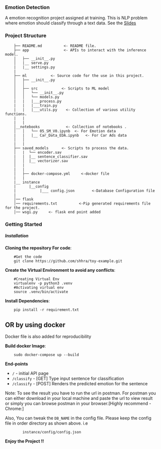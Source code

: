 ### Emotion Detection 
A emotion recognition project assigned at training. This is NLP problem where emotion should classify through a text data. 
See the  [Slides](https://github.com/shhra/toy-example/blob/alpha/Emotion%20.pptx.pdf)

### Project Structure

	
		├── README.md          <- README file.
		├── app                <- APIs to interact with the inference model.
		│   ├── __init__.py
		│   |__ serve.py
		|   |__ settings.py
		|              
		├── ml		     <- Source code for the use in this project.
		│   ├── __init__.py
		│   │
		│   ├── src	          <- Scripts to ML model
		│   │   └── __init__.py	 
		│   │   └── models.py
		|   |   |___process.py
		|   |   |___train.py
		|   |   |___utils.py	<- Collection of various utility functions.
		|   |
		|   |
		│__notebooks      		<- Collection of notebooks .
		│   │   └── 05_SM_V0.ipynb	<- For Emotion data
		|   |   |__ Car_Data_EDA.ipynb	 <- For Car Ads data
		│   │
		|   |
		├── saved_models      <- Scripts to process the data.
		│   |  └── encoder.sav
		|   |  |__ sentence_classifier.sav
		│   │  |__ vectorizer.sav
		│   |
		|   |
		│   ├── docker-compose.yml     <-docker file   
		|   |   
		|__ instance
		|      |__config
		|           |___ config.json        <-Database Configuration file
		|      
		│── flask      
		│── requirements.txt          <-Pip generated requirements file for the project.
		│── wsgi.py     <- flask end point added

### Getting Started

##### Installation

**Cloning the repository For code**:

		#Get the code 		
		git clone https://github.com/shhra/toy-example.git

**Create the Virtual Environment to avoid any conflicts**:

		#Creating Virtual Env
		virtualenv -p python3 .venv
		#Activating virtual env
		source .venv/bin/activate

**Install Dependencies**:

		pip install -r requirement.txt 

## OR by using docker
Docker file is also added for reproducibility

**Build docker Image**:

		sudo docker-compose up --build

**End-points**

 * `/` - initial API page
 * `/classify` - [GET] Type input sentence for classification
* `/classify` - [POST] Renders the predicted emotion for the sentence


Note: To see the result you have to run the url in postman. For postman you can either download in your local machine and paste the url to view result or simply you can browse postman in your browser.[Highly recommend -Chrome:] 

Also, You can tweak the `DB_NAME` in  the config file. Please keep the config file in order directory as shown above. i.e 
			
			instance/config/config.json
			
**Enjoy the Project !!**


